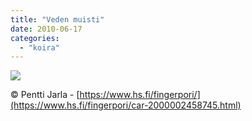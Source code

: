 ```yaml
---
title: "Veden muisti"
date: 2010-06-17
categories: 
  - "koira"
---
```


![](images/jarla-veden-muisti.gif)

© Pentti Jarla - [https://www.hs.fi/fingerpori/](https://www.hs.fi/fingerpori/car-2000002458745.html)
